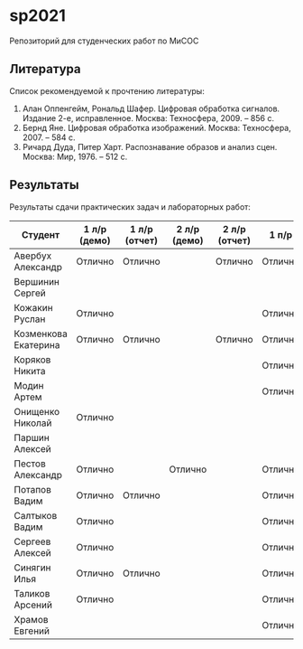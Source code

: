 # sp2021
Репозиторий для студенческих работ по МиСОС

Литература
----------
Список рекомендуемой к прочтению литературы:
1. Алан Оппенгейм, Рональд Шафер. Цифровая обработка сигналов. Издание 2-е, исправленное. Москва: Техносфера, 2009. – 856 с.
2. Бернд Яне. Цифровая обработка изображений. Москва: Техносфера, 2007. – 584 с.
3. Ричард Дуда, Питер Харт. Распознавание образов и анализ сцен. Москва: Мир, 1976. – 512 с.

Результаты
----------

Результаты сдачи практических задач и лабораторных работ:

| Студент              | 1 л/р (демо) | 1 л/р (отчет) | 2 л/р (демо) | 2 л/р (отчет) |  1 п/р  |  2 п/р  |  3 п/р  |
| -------------------- | ------------ | ------------- | ------------ | ------------- | ------- | ------- | ------- |
| Авербух Александр    | Отлично      | Отлично       |              | Отлично       | Отлично | Отлично | Отлично |
| Вершинин Сергей      |              |               |              |               |         |         |         |
| Кожакин Руслан       | Отлично      |               |              |               | Отлично | Отлично | Отлично |
| Козменкова Екатерина | Отлично      | Отлично       |              | Отлично       | Отлично | Отлично | Отлично |
| Коряков Никита       |              |               |              |               | Отлично | Отлично | Отлично |
| Модин Артем          |              |               |              |               | Отлично |         |         |
| Онищенко Николай     | Отлично      |               |              |               |         |         |         |
| Паршин Алексей       |              |               |              |               |         |         |         |
| Пестов Александр     | Отлично      |               | Отлично      |               | Отлично | Хорошо  | Отлично |
| Потапов Вадим        | Отлично      | Отлично       |              |               | Отлично | Хорошо  | Отлично |
| Салтыков Вадим       | Отлично      |               |              |               | Отлично | Отлично | Отлично |
| Сергеев Алексей      | Отлично      |               |              |               | Отлично | Отлично | Отлично |
| Синягин Илья         | Отлично      | Отлично       |              |               | Отлично | Отлично | Отлично |
| Таликов Арсений      | Отлично      |               |              |               | Отлично | Отлично |         |
| Храмов Евгений       |              |               |              |               | Отлично | Хорошо  | Отлично |
